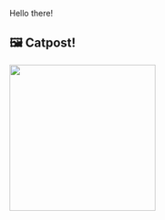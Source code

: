 Hello there!



## 🖼️ Catpost!

<sub>
    <img src="https://cdn2.thecatapi.com/images/vXLrA4FSc.png" height="256">
</sub>

